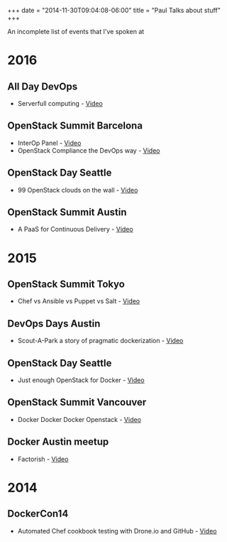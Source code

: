 +++
date = "2014-11-30T09:04:08-06:00"
title = "Paul Talks about stuff"
+++

An incomplete list of events that I've spoken at

# 2016

## All Day DevOps

* Serverfull computing - [Video](https://youtu.be/MOrWDvpZTdY?t=4874)

## OpenStack Summit Barcelona

* InterOp Panel - [Video](https://www.openstack.org/videos/barcelona-2016/interop-you-keep-using-that-word-i-do-not-think-it-means-what-you-think-it-means)
* OpenStack Compliance the DevOps way - [Video](https://www.openstack.org/videos/barcelona-2016/openstack-compliance-the-devops-way)

## OpenStack Day Seattle

* 99 OpenStack clouds on the wall - [Video](https://www.youtube.com/watch?v=erjUIO0kKI8)

## OpenStack Summit Austin

* A PaaS for Continuous Delivery - [Video](https://www.openstack.org/videos/austin-2016/a-paas-for-continuous-delivery-of-cloud-native-apps-minus-kubernetes-and-mesos)

# 2015

## OpenStack Summit Tokyo

* Chef vs Ansible vs Puppet vs Salt - [Video](https://www.openstack.org/videos/tokio-2015/chef-vs-puppet-vs-ansible-vs-salt-whats-best-for-deploying-and-managing-openstack)

## DevOps Days Austin

* Scout-A-Park a story of pragmatic dockerization - [Video](https://vimeo.com/album/3437844/video/129894208)

## OpenStack Day Seattle

* Just enough OpenStack for Docker - [Video](https://www.youtube.com/watch?v=mYYa84WQowQ)

## OpenStack Summit Vancouver

* Docker Docker Docker Openstack - [Video](https://www.openstack.org/videos/vancouver-2015/docker-docker-docker-openstack)

## Docker Austin meetup

* Factorish - [Video](https://www.youtube.com/watch?v=uqKPgc8jMkI)

# 2014

## DockerCon14

* Automated Chef cookbook testing with Drone.io and GitHub - [Video](https://www.youtube.com/watch?v=9_H41VFfKcM)

